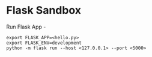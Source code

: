 # Flask Sandbox


Run Flask App -
```
export FLASK_APP=<hello.py>
export FLASK_ENV=development
python -m flask run --host <127.0.0.1> --port <5000>
```
